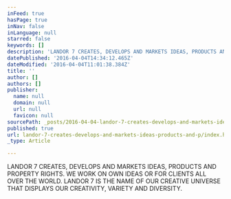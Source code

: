 ```yaml
---
inFeed: true
hasPage: true
inNav: false
inLanguage: null
starred: false
keywords: []
description: 'LANDOR 7 CREATES, DEVELOPS AND MARKETS IDEAS, PRODUCTS AND PROPERTY RIGHTS. WE WORK ON OWN IDEAS OR FOR CLIENTS ALL OVER THE WORLD. LANDOR 7 IS THE NAME OF OUR CREATIVE UNIVERSE THAT DISPLAYS OUR VARIETY AND DIVERSITY.'
datePublished: '2016-04-04T14:34:12.465Z'
dateModified: '2016-04-04T11:01:38.384Z'
title: ''
author: []
authors: []
publisher:
  name: null
  domain: null
  url: null
  favicon: null
sourcePath: _posts/2016-04-04-landor-7-creates-develops-and-markets-ideas-products-and-p.md
published: true
url: landor-7-creates-develops-and-markets-ideas-products-and-p/index.html
_type: Article

---
```

LANDOR 7 CREATES, DEVELOPS AND MARKETS IDEAS, PRODUCTS AND PROPERTY RIGHTS. WE WORK ON OWN IDEAS OR FOR CLIENTS ALL OVER THE WORLD. LANDOR 7 IS THE NAME OF OUR CREATIVE UNIVERSE THAT DISPLAYS OUR CREATIVITY, VARIETY AND DIVERSITY.